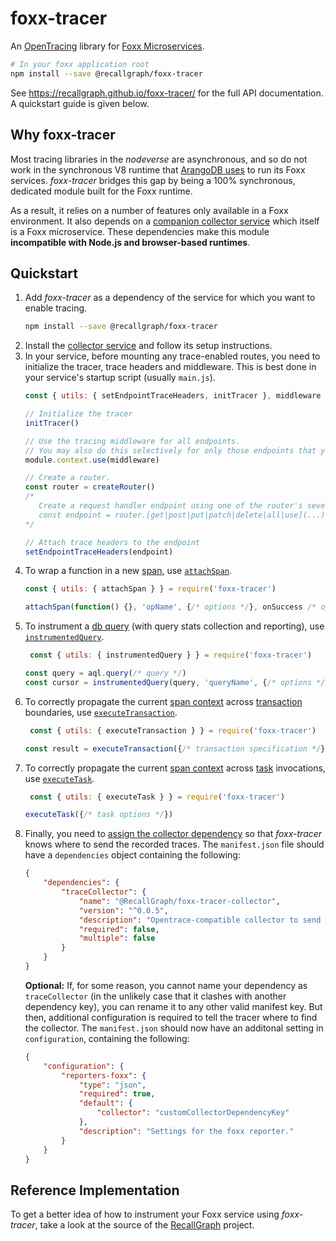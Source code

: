 # foxx-tracer
An [OpenTracing](https://opentracing.io/) library for [Foxx Microservices](https://www.arangodb.com/docs/stable/foxx.html).

```bash
# In your foxx application root
npm install --save @recallgraph/foxx-tracer
```

See https://recallgraph.github.io/foxx-tracer/ for the full API documentation. A quickstart guide is given below.

## Why foxx-tracer
Most tracing libraries in the _nodeverse_ are asynchronous, and so do not work in the synchronous V8 runtime that [ArangoDB uses](https://www.arangodb.com/docs/stable/foxx.html#compatibility-caveats) to run its Foxx services. _foxx-tracer_ bridges this gap by being a 100% synchronous, dedicated module built for the Foxx runtime.

As a result, it relies on a number of features only available in a Foxx environment. It also depends on a [companion collector service](https://github.com/RecallGraph/foxx-tracer-collector) which itself is a Foxx microservice. These dependencies make this module **incompatible with Node.js and browser-based runtimes**.

## Quickstart
1. Add _foxx-tracer_ as a dependency of the service for which you want to enable tracing.
    ```bash
    npm install --save @recallgraph/foxx-tracer
    ```
1. Install the [collector service](https://github.com/RecallGraph/foxx-tracer-collector) and follow its setup instructions.
1. In your service, before mounting any trace-enabled routes, you need to initialize the tracer, trace headers and middleware. This is best done in your service's startup script (usually `main.js`).
    ```javascript
    const { utils: { setEndpointTraceHeaders, initTracer }, middleware } = require('foxx-tracer')
   
    // Initialize the tracer
    initTracer()
   
    // Use the tracing middleware for all endpoints.
    // You may also do this selectively for only those endpoints that you want to trace.
    module.context.use(middleware)
   
    // Create a router.
    const router = createRouter()
    /*
       Create a request handler endpoint using one of the router's several instance methods:
       const endpoint = router.[get|post|put|patch|delete|all|use](...)
    */
   
    // Attach trace headers to the endpoint
    setEndpointTraceHeaders(endpoint)
    ```
1. To wrap a function in a new [span](modules/_opentracing_impl_foxxspan_.html), use [`attachSpan`](modules/_helpers_utils_.html#attachspan).
    ```javascript
    const { utils: { attachSpan } } = require('foxx-tracer')
   
    attachSpan(function() {}, 'opName', {/* options */}, onSuccess /* optional */, onError /* optional */)
    ```
1. To instrument a [db query](https://www.arangodb.com/docs/stable/aql/invocation-with-arangosh.html#with-db_query) (with query stats collection and reporting), use [`instrumentedQuery`](modules/_helpers_utils_.html#instrumentedquery).
    ```javascript
     const { utils: { instrumentedQuery } } = require('foxx-tracer')
   
    const query = aql.query(/* query */)
    const cursor = instrumentedQuery(query, 'queryName', {/* options */})
    ```
1. To correctly propagate the current [span context](https://opentracing.io/specification/#spancontext) across [transaction](https://www.arangodb.com/docs/3.6/transactions-transaction-invocation.html) boundaries, use [`executeTransaction`](modules/_helpers_utils_.html#executetransaction).
    ```javascript
     const { utils: { executeTransaction } } = require('foxx-tracer')
   
    const result = executeTransaction({/* transaction specification */})
    ```
1. To correctly propagate the current [span context](https://opentracing.io/specification/#spancontext) across [task](https://www.arangodb.com/docs/3.6/appendix-java-script-modules-tasks.html) invocations, use [`executeTask`](modules/_helpers_utils_.html#executetask).
    ```javascript
     const { utils: { executeTask } } = require('foxx-tracer')
   
    executeTask({/* task options */})
    ```
1. Finally, you need to [assign the collector dependency](https://trello.com/b/AGrGVmb8/recallgraph) so that *foxx-tracer* knows where to send the recorded traces. The `manifest.json` file should have a `dependencies` object containing the following:
    ```json
    {
        "dependencies": {
            "traceCollector": {
                "name": "@RecallGraph/foxx-tracer-collector",
                "version": "^0.0.5",
                "description": "Opentrace-compatible collector to send span records to.",
                "required": false,
                "multiple": false
            }
        }
    }
    ```
   **Optional:**
   If, for some reason, you cannot name your dependency as `traceCollector` (in the unlikely case that it clashes with another dependency key), you can rename it to any other valid manifest key. But then, additional configuration is required to tell the tracer where to find the collector. The `manifest.json` should now have an additonal setting in `configuration`, containing the following:
    ```json
    {
        "configuration": {
            "reporters-foxx": {
                "type": "json",
                "required": true,
                "default": {
                    "collector": "customCollectorDependencyKey"
                },
                "description": "Settings for the foxx reporter."
            }
        }
    }
    ```

## Reference Implementation
To get a better idea of how to instrument your Foxx service using *foxx-tracer*, take a look at the source of the [RecallGraph](https://github.com/RecallGraph/RecallGraph) project.